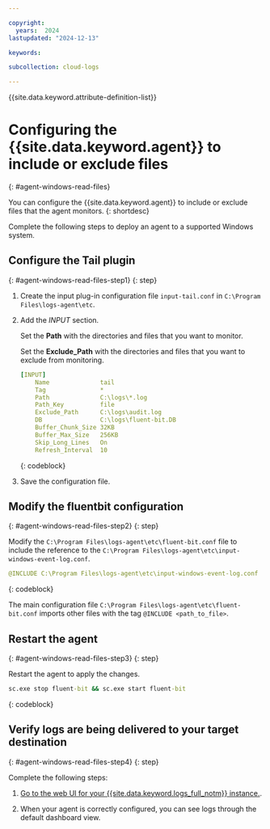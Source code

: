 ```yaml
---

copyright:
  years:  2024
lastupdated: "2024-12-13"

keywords:

subcollection: cloud-logs

---
```


{{site.data.keyword.attribute-definition-list}}


# Configuring the {{site.data.keyword.agent}} to include or exclude files
{: #agent-windows-read-files}

You can configure the {{site.data.keyword.agent}} to include or exclude files that the agent monitors.
{: shortdesc}

Complete the following steps to deploy an agent to a supported Windows system.

## Configure the Tail plugin
{: #agent-windows-read-files-step1}
{: step}

1. Create the input plug-in configuration file `input-tail.conf` in `C:\Program Files\logs-agent\etc`.

2. Add the *INPUT* section.

    Set the **Path** with the directories and files that you want to monitor.

    Set the **Exclude_Path** with the directories and files that you want to exclude from monitoring.

    ```yaml
    [INPUT]
        Name              tail
        Tag               *
        Path              C:\logs\*.log
        Path_Key          file
        Exclude_Path      C:\logs\audit.log
        DB                C:\logs\fluent-bit.DB
        Buffer_Chunk_Size 32KB
        Buffer_Max_Size   256KB
        Skip_Long_Lines   On
        Refresh_Interval  10
    ```
    {: codeblock}

3. Save the configuration file.

## Modify the fluentbit configuration
{: #agent-windows-read-files-step2}
{: step}

Modify the `C:\Program Files\logs-agent\etc\fluent-bit.conf` file to include the reference to the `C:\Program Files\logs-agent\etc\input-windows-event-log.conf`.

```yaml
@INCLUDE C:\Program Files\logs-agent\etc\input-windows-event-log.conf
```
{: codeblock}

The main configuration file `C:\Program Files\logs-agent\etc\fluent-bit.conf` imports other files with the tag `@INCLUDE <path_to_file>`.


## Restart the agent
{: #agent-windows-read-files-step3}
{: step}

Restart the agent to apply the changes.

```bat
sc.exe stop fluent-bit && sc.exe start fluent-bit
```
{: codeblock}


## Verify logs are being delivered to your target destination
{: #agent-windows-read-files-step4}
{: step}


Complete the following steps:

1. [Go to the web UI for your {{site.data.keyword.logs_full_notm}} instance.](/docs/cloud-logs?topic=cloud-logs-instance-launch).

2. When your agent is correctly configured, you can see logs through the default dashboard view.

